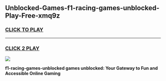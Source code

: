 
## Unblocked-Games-f1-racing-games-unblocked-Play-Free-xmq9z
<h3>
<a href="https://premium76.site?title=f1-racing-games-unblocked&ref=24M">CLICK TO PLAY</a></h3>
<hr>

<h3>
<a href="https://premium76.site?title=f1-racing-games-unblocked&ref=24M">CLICK 2 PLAY</a>
  
</h3>

<a href="https://premium76.site?title=f1-racing-games-unblocked&ref=24M"><img src="https://clearcache.store/games.png"></a>


**f1-racing-games-unblocked games unblocked: Your Gateway to Fun and Accessible Online Gaming**

